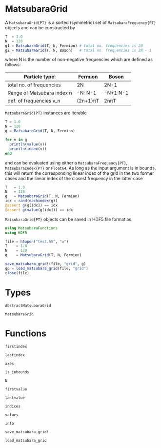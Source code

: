 # MatsubaraGrid

A `MatsubaraGrid{PT}` is a sorted (symmetric) set of `MatsubaraFrequency{PT}` objects and can be constructed by

```julia
T  = 1.0
N  = 128
g1 = MatsubaraGrid(T, N, Fermion) # total no. frequencies is 2N 
g2 = MatsubaraGrid(T, N, Boson)   # total no. frequencies is 2N - 1
```

where N is the number of non-negative frequencies which are defined as follows:

|Particle type:             | Fermion | Boson    |
|---------------------------|---------|----------|
|total no. of frequencies   | 2N      | 2N-1     |
|Range of Matsubara index n | -N: N-1 | -N+1:N-1 |
|def. of frequencies v_n    | (2n+1)πT| 2nπT     |

`MatsubaraGrid{PT}` instances are iterable

```julia
T = 1.0
N = 128
g = MatsubaraGrid(T, N, Fermion)

for v in g
  println(value(v)) 
  println(index(v))
end
```

and can be evaluated using either a `MatsubaraFrequency{PT}`, `MatsubaraIndex{PT}` or `Float64`. As long as the input argument is in bounds, this will return the corresponding linear index of the grid in the two former cases and the linear index of the closest frequency in the latter case 

```julia
T   = 1.0
N   = 128
g   = MatsubaraGrid(T, N, Fermion)
idx = rand(eachindex(g))
@assert g(g[idx]) == idx 
@assert g(value(g[idx])) == idx 
```

`MatsubaraGrid{PT}` objects can be saved in HDF5 file format as

```julia
using MatsubaraFunctions 
using HDF5

file = h5open("test.h5", "w")
T    = 1.0
N    = 128
g    = MatsubaraGrid(T, N, Fermion)

save_matsubara_grid!(file, "grid", g) 
gp = load_matsubara_grid(file, "grid")
close(file)
```

# Types

```@docs
AbstractMatsubaraGrid
```

```@docs
MatsubaraGrid
```

# Functions

```@docs
firstindex
```

```@docs
lastindex
```

```@docs
axes
```

```@docs
is_inbounds
```

```@docs
N
```

```@docs
firstvalue
```

```@docs
lastvalue
```

```@docs
indices
```

```@docs
values
```

```@docs
info
```

```@docs
save_matsubara_grid!
```       

```@docs
load_matsubara_grid
```    